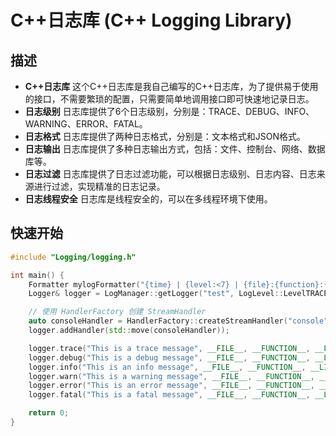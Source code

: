 
# C++日志库 (C++ Logging Library)

## 描述

- **C++日志库** 这个C++日志库是我自己编写的C++日志库，为了提供易于使用的接口，不需要繁琐的配置，只需要简单地调用接口即可快速地记录日志。
- **日志级别** 日志库提供了6个日志级别，分别是：TRACE、DEBUG、INFO、WARNING、ERROR、FATAL。
- **日志格式** 日志库提供了两种日志格式，分别是：文本格式和JSON格式。
- **日志输出** 日志库提供了多种日志输出方式，包括：文件、控制台、网络、数据库等。
- **日志过滤** 日志库提供了日志过滤功能，可以根据日志级别、日志内容、日志来源进行过滤，实现精准的日志记录。
- **日志线程安全** 日志库是线程安全的，可以在多线程环境下使用。

## 快速开始

```cpp
#include "Logging/logging.h"

int main() {
    Formatter mylogFormatter("{time} | {level:<7} | {file}:{function}:{line} | {message}");
    Logger& logger = LogManager::getLogger("test", LogLevel::LevelTRACE, mylogFormatter);

    // 使用 HandlerFactory 创建 StreamHandler
    auto consoleHandler = HandlerFactory::createStreamHandler("console", LogLevel::LevelTRACE, mylogFormatter, std::cout, true);
    logger.addHandler(std::move(consoleHandler));

    logger.trace("This is a trace message", __FILE__, __FUNCTION__, __LINE__);
    logger.debug("This is a debug message", __FILE__, __FUNCTION__, __LINE__);
    logger.info("This is an info message", __FILE__, __FUNCTION__, __LINE__);
    logger.warn("This is a warning message", __FILE__, __FUNCTION__, __LINE__);
    logger.error("This is an error message", __FILE__, __FUNCTION__, __LINE__);
    logger.fatal("This is a fatal message", __FILE__, __FUNCTION__, __LINE__);

    return 0;
}
```
